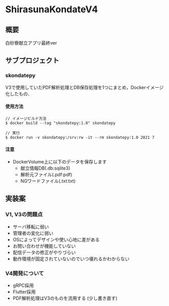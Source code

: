 # ShirasunaKondateV4

## 概要

白砂寮献立アプリ最終ver

## サブプロジェクト

### skondatepy

V3で使用していたPDF解析処理とDB保存処理を1つにまとめ，Dockerイメージ化したもの．  

#### 使用方法

```
// イメージビルド方法
$ docker build --tag "skondatepy:1.0" skondatepy

// 実行
$ docker run -v skondatepy:/srv:rw -it --rm skondatepy:1.0 2021 7
```

#### 注意

- DockerVolume上に以下のデータを保存します
    - 献立情報DB(.db:sqlite3)
    - 解析元ファイル(.pdf:pdf)
    - NGワードファイル(.txt:txt)

## 実装案

### V1, V3の問題点

- サーバ移転に弱い
- 管理者の変化に弱い
- OSによってデザインや使い心地に差がある
- お問い合わせが機能していない
- 配信データの修正がやりづらい
- 動作環境が固定されていないのでいつ壊れるかわからない

### V4開発について

- gRPC採用
- Flutter採用
- PDF解析処理はV3のものを流用する (少し書き直す)
